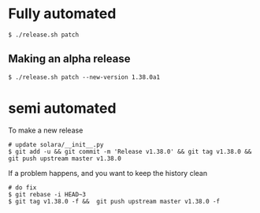 
# Fully automated

    $ ./release.sh patch


## Making an alpha release


    $ ./release.sh patch --new-version 1.38.0a1


# semi automated
To make a new release
```
# update solara/__init__.py
$ git add -u && git commit -m 'Release v1.38.0' && git tag v1.38.0 && git push upstream master v1.38.0
```


If a problem happens, and you want to keep the history clean
```
# do fix
$ git rebase -i HEAD~3
$ git tag v1.38.0 -f &&  git push upstream master v1.38.0 -f
```
